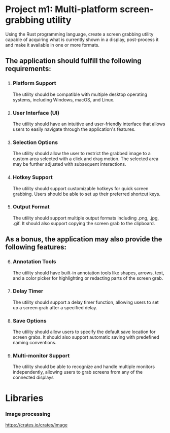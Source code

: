 # Project m1: Multi-platform screen-grabbing utility
Using the Rust programming language, create a screen grabbing utility capable of
acquiring what is currently shown in a display, post-process it and make it available
in one or more formats.
## The application should fulfill the following requirements:
1. ### Platform Support
   The utility should be compatible with multiple desktop operating systems, including Windows, macOS, and Linux.
2. ### User Interface (UI)
    The utility should have an intuitive and user-friendly interface that allows users to easily navigate through the application's features.
3. ### Selection Options
    The utility should allow the user to restrict the grabbed image to a custom area selected with a click and drag motion. The selected area may be further adjusted with subsequent interactions.
4. ### Hotkey Support
   The utility should support customizable hotkeys for quick screen grabbing. Users should be able to set up their preferred shortcut keys.
5. ### Output Format
   The utility should support multiple output formats including .png, .jpg, .gif. It should also support copying the screen grab to the clipboard. 
## As a bonus, the application may also provide the following features:
6. ### Annotation Tools
    The utility should have built-in annotation tools like shapes, arrows, text, and a color picker for highlighting or redacting parts of the screen grab.
7. ### Delay Timer
    The utility should support a delay timer function, allowing users to set up a screen grab after a specified delay.
8. ### Save Options
    The utility should allow users to specify the default save location for screen grabs. It should also support automatic saving with predefined naming conventions.
9. ### Multi-monitor Support
    The utility should be able to recognize and handle multiple monitors independently, allowing users to grab screens from any of the connected displays
# Libraries
### Image processing
https://crates.io/crates/image